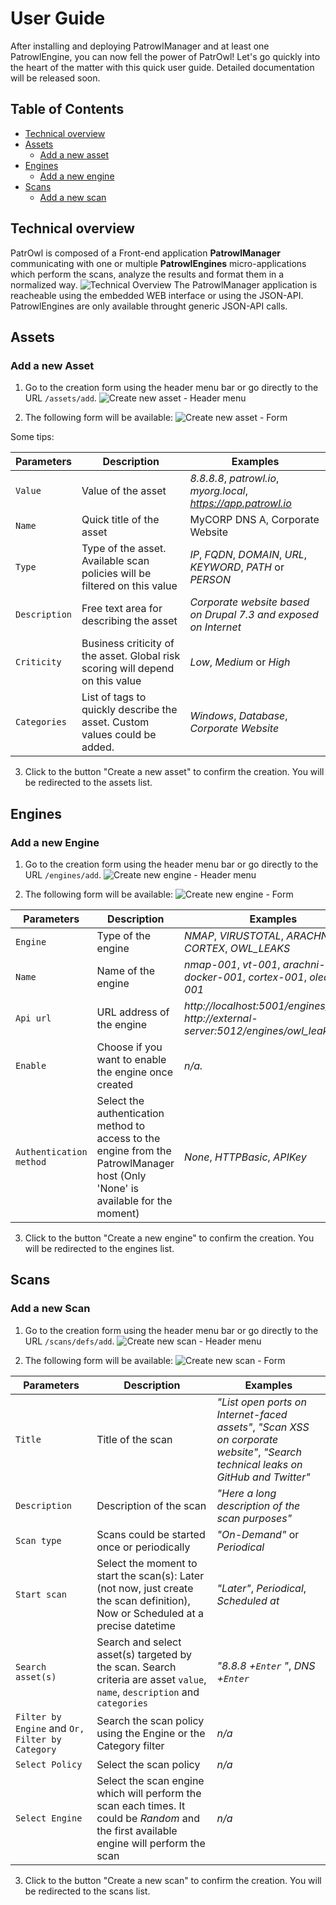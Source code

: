 # User Guide
After installing and deploying PatrowlManager and at least one PatrowlEngine, you can now fell the power of PatrOwl! Let's go quickly into the heart of the matter with this quick user guide. Detailed documentation will be released soon.


## Table of Contents
+ [Technical overview](#technical_overview)
+ [Assets](#assets)
  - [Add a new asset](#add_a_new_asset)
+ [Engines](#engines)
  - [Add a new engine](#add_a_new_engine)
+ [Scans](#scans)
  - [Add a new scan](#add_a_new_scan)


## Technical overview
PatrOwl is composed of a Front-end application **PatrowlManager** communicating with one or multiple **PatrowlEngines** micro-applications which perform the scans, analyze the results and format them in a normalized way.
![Technical Overview](../images/userguide/technical-overview.png)
The PatrowlManager application is reacheable using the embedded WEB interface or using the JSON-API. PatrowlEngines are only available throught generic JSON-API calls.

## Assets
### Add a new Asset
1. Go to the creation form using the header menu bar or go directly to the URL `/assets/add`.
![Create new asset - Header menu](../images/userguide/addNewAsset-1.png)

2. The following form will be available:
![Create new asset - Form](../images/userguide/addNewAsset-2.png)

Some tips:

Parameters | Description | Examples
---------- | ----------- | -----------
`Value` | Value of the asset  | *8.8.8.8*, *patrowl.io*, *myorg.local*, *https://app.patrowl.io*
`Name` | Quick title of the asset | MyCORP DNS A, Corporate Website
`Type` | Type of the asset. Available scan policies will be filtered on this value | *IP*, *FQDN*, *DOMAIN*, *URL*, *KEYWORD*, *PATH* or *PERSON*
`Description` | Free text area for describing the asset | *Corporate website based on Drupal 7.3 and exposed on Internet*
`Criticity` | Business criticity of the asset. Global risk scoring will depend on this value | *Low*, *Medium* or *High*
`Categories` | List of tags to quickly describe the asset. Custom values could be added. | *Windows*, *Database*, *Corporate Website*

3. Click to the button "Create a new asset" to confirm the creation. You will be redirected to the assets list.

## Engines
### Add a new Engine
1. Go to the creation form using the header menu bar or go directly to the URL `/engines/add`.
![Create new engine - Header menu](../images/userguide/addNewEngine-1.png)

2. The following form will be available:
![Create new engine - Form](../images/userguide/addNewEngine-2.png)


Parameters | Description | Examples
---------- | ----------- | -----------
`Engine` | Type of the engine | *NMAP*, *VIRUSTOTAL*, *ARACHNI*, *CORTEX*, *OWL_LEAKS*
`Name` | Name of the engine | *nmap-001*, *vt-001*, *arachni-docker-001*, *cortex-001*, *oleaks-001*
`Api url` | URL address of the engine | *http://localhost:5001/engines/nmap/*, *http://external-server:5012/engines/owl_leaks/*
`Enable` | Choose if you want to enable the engine once created | *n/a.*
`Authentication method` | Select the authentication method to access to the engine from the PatrowlManager host (Only 'None' is available for the moment) | *None*, *HTTPBasic*, *APIKey*

3. Click to the button "Create a new engine" to confirm the creation. You will be redirected to the engines list.

## Scans
### Add a new Scan
1. Go to the creation form using the header menu bar or go directly to the URL `/scans/defs/add`.
![Create new scan - Header menu](../images/userguide/addNewScan-1.png)

2. The following form will be available:
![Create new scan - Form](../images/userguide/addNewScan-2.png)

Parameters | Description | Examples
---------- | ----------- | -----------
`Title` | Title of the scan | *"List open ports on Internet-faced assets"*, *"Scan XSS on corporate website"*, *"Search technical leaks on GitHub and Twitter"*
`Description` | Description of the scan | *"Here a long description of the scan purposes"*
`Scan type` | Scans could be started once or periodically | *"On-Demand"* or *Periodical*
`Start scan` | Select the moment to start the scan(s): Later (not now, just create the scan definition), Now or Scheduled at a precise datetime | *"Later"*, *Periodical*, *Scheduled at*
`Search asset(s)` | Search and select asset(s) targeted by the scan. Search criteria are asset `value`, `name`, `description` and `categories` | *"8.8.8 +`Enter` "*, *DNS +`Enter`*
`Filter by Engine` and `Or, Filter by Category` | Search the scan policy using the Engine or the Category filter | *n/a*
`Select Policy` | Select the scan policy | *n/a*
`Select Engine` | Select the scan engine which will perform the scan each times. It could be *Random* and the first available engine will perform the scan | *n/a*

3. Click to the button "Create a new scan" to confirm the creation. You will be redirected to the scans list.
